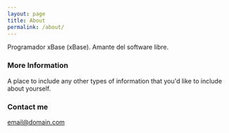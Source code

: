 ```yaml
---
layout: page
title: About
permalink: /about/
---
```


Programador xBase (xBase). Amante del software libre.

### More Information

A place to include any other types of information that you'd like to include about yourself.

### Contact me

[email@domain.com](mailto:riztan@gmail.com)
